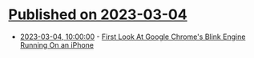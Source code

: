# [Published on 2023-03-04](index.md)

* [2023-03-04, 10:00:00](https://apple.slashdot.org/story/23/03/04/0045243/first-look-at-google-chromes-blink-engine-running-on-an-iphone?utm_source=rss1.0mainlinkanon&utm_medium=feed) - [First Look At Google Chrome's Blink Engine Running On an iPhone](https://apple.slashdot.org/story/23/03/04/0045243/first-look-at-google-chromes-blink-engine-running-on-an-iphone?utm_source=rss1.0mainlinkanon&utm_medium=feed)
